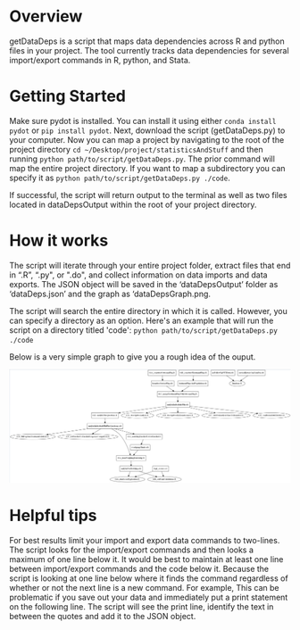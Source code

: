# Overview

getDataDeps is a script that maps data dependencies across R and python files in your project. The tool currently tracks data dependencies for several import/export commands in R, python, and Stata.

# Getting Started

Make sure pydot is installed. You can install it using either `conda install pydot` or `pip install pydot`. Next, download the script (getDataDeps.py) to your computer. Now you can map a project by navigating to the root of the project directory `cd ~/Desktop/project/statisticsAndStuff` and then running `python path/to/script/getDataDeps.py`. The prior command will map the entire project directory. If you want to map a subdirectory you can specify it as `python path/to/script/getDataDeps.py ./code`.

If successful, the script will return output to the terminal as well as two files located in dataDepsOutput within the root of your project directory.

# How it works

The script will iterate through your entire project folder, extract files that end in “.R”, “.py", or ".do", and collect information on data imports and data exports. The JSON object will be saved in the ‘dataDepsOutput’ folder as ‘dataDeps.json’ and the graph as ‘dataDepsGraph.png.

The script will search the entire directory in which it is called. However, you can specify a directory as an option. Here's an example that will run the script on a directory titled 'code':
`python path/to/script/getDataDeps.py ./code`

Below is a very simple graph to give you a rough idea of the ouput.

![](./dataDepsOutput/dataDepsGraph.png)

# Helpful tips

For best results limit your import and export data commands to two-lines. The script looks for the import/export commands and then looks a maximum of one line below it. It would be best to maintain at least one line between import/export commands and the code below it. Because the script is looking at one line below where it finds the command regardless of whether or not the next line is a new command. For example, This can be problematic if you save out your data and immediately put a print statement on the following line. The script will see the print line, identify the text in between the quotes and add it to the JSON object.
